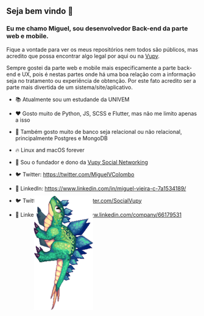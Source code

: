 ## Seja bem vindo 👋

### Eu me chamo Miguel, sou desenvolvedor Back-end da parte web e mobile.

Fique a vontade para ver os meus repositórios nem todos são públicos, mas acredito que possa encontrar algo legal por aqui ou na [Vupy](https://github.com/Vupy).

Sempre gostei da parte web e mobile mais especificamente a parte back-end e UX, pois é nestas partes onde há uma boa relação com a informação seja no tratamento ou experiência de obtenção. Por este fato acredito ser a parte mais divertida de um sistema/site/aplicativo. 

- 📚 Atualmente sou um estudande da UNIVEM

- ❤️ Gosto muito de Python, JS, SCSS e Flutter, mas não me limito apenas a isso

- 💞 Também gosto muito de banco seja relacional ou não relacional, principalmente Postgres e MongoDB

- 🔥 Linux and macOS forever

- 🏢 Sou o fundador e dono da [Vupy Social Networking](https://github.com/Vupy)

- 🐦 Twitter: https://twitter.com/MiguelVColombo

- 🔗 LinkedIn: https://www.linkedin.com/in/miguel-vieira-c-7a1534189/

- 🐦 Twitter da Vupy: https://twitter.com/SocialVupy

- 🔗 LinkedIn da Vupy: https://www.linkedin.com/company/66179531


<img src="dinossauro2.gif" style="transform: rotate(90deg);">

